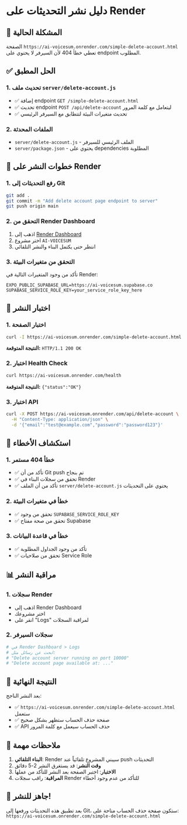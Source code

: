 # دليل نشر التحديثات على Render

## 🚨 المشكلة الحالية
الصفحة `https://ai-voicesum.onrender.com/simple-delete-account.html` تعطي خطأ 404 لأن السيرفر لا يحتوي على endpoint المطلوب.

## ✅ الحل المطبق

### 1. تحديث ملف `server/delete-account.js`
- ✅ إضافة endpoint `GET /simple-delete-account.html`
- ✅ تحديث endpoint `POST /api/delete-account` ليتعامل مع كلمة المرور
- ✅ تحديث متغيرات البيئة لتتطابق مع السيرفر الرئيسي

### 2. الملفات المحدثة
- `server/delete-account.js` - الملف الرئيسي للسيرفر
- `server/package.json` - يحتوي على dependencies المطلوبة

## 🚀 خطوات النشر على Render

### 1. رفع التحديثات إلى Git
```bash
git add .
git commit -m "Add delete account page endpoint to server"
git push origin main
```

### 2. التحقق من Render Dashboard
1. اذهب إلى [Render Dashboard](https://dashboard.render.com)
2. اختر مشروع `AI-VOICESUM`
3. انتظر حتى يكتمل البناء والنشر التلقائي

### 3. التحقق من متغيرات البيئة
تأكد من وجود المتغيرات التالية في Render:
```env
EXPO_PUBLIC_SUPABASE_URL=https://ai-voicesum.supabase.co
SUPABASE_SERVICE_ROLE_KEY=your_service_role_key_here
```

## 🧪 اختبار النشر

### 1. اختبار الصفحة
```bash
curl -I https://ai-voicesum.onrender.com/simple-delete-account.html
```
**النتيجة المتوقعة:** `HTTP/1.1 200 OK`

### 2. اختبار Health Check
```bash
curl https://ai-voicesum.onrender.com/health
```
**النتيجة المتوقعة:** `{"status":"OK"}`

### 3. اختبار API
```bash
curl -X POST https://ai-voicesum.onrender.com/api/delete-account \
  -H "Content-Type: application/json" \
  -d '{"email":"test@example.com","password":"password123"}'
```

## 🔧 استكشاف الأخطاء

### 1. خطأ 404 مستمر
- ✅ تأكد من أن Git push تم بنجاح
- ✅ تحقق من سجلات البناء في Render
- ✅ تأكد من أن الملف `server/delete-account.js` يحتوي على التحديثات

### 2. خطأ في متغيرات البيئة
- ✅ تحقق من وجود `SUPABASE_SERVICE_ROLE_KEY`
- ✅ تحقق من صحة مفتاح Supabase

### 3. خطأ في قاعدة البيانات
- ✅ تأكد من وجود الجداول المطلوبة
- ✅ تحقق من صلاحيات Service Role

## 📊 مراقبة النشر

### 1. سجلات Render
- اذهب إلى Render Dashboard
- اختر مشروعك
- انقر على "Logs" لمراقبة السجلات

### 2. سجلات السيرفر
```bash
# في Render Dashboard > Logs
# ابحث عن رسائل مثل:
# "Delete account server running on port 10000"
# "Delete account page available at: ..."
```

## 🎯 النتيجة النهائية

بعد النشر الناجح:
- ✅ `https://ai-voicesum.onrender.com/simple-delete-account.html` ستعمل
- ✅ صفحة حذف الحساب ستظهر بشكل صحيح
- ✅ API حذف الحساب سيعمل مع كلمة المرور

## 📝 ملاحظات مهمة

1. **البناء التلقائي**: Render سيبني المشروع تلقائياً عند push التحديثات
2. **وقت النشر**: قد يستغرق النشر 2-5 دقائق
3. **الاختبار**: اختبر الصفحة بعد النشر للتأكد من عملها
4. **المراقبة**: راقب سجلات Render للتأكد من عدم وجود أخطاء

## 🚀 جاهز للنشر!

بعد تطبيق هذه التحديثات ورفعها إلى Git، ستكون صفحة حذف الحساب متاحة على:
`https://ai-voicesum.onrender.com/simple-delete-account.html` 